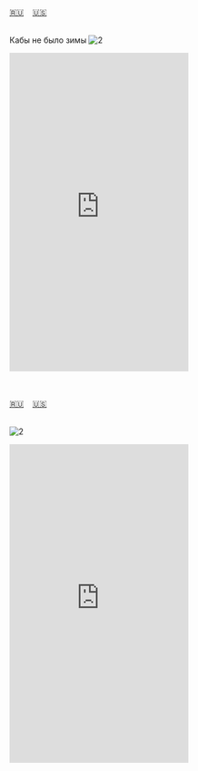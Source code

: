 <span id="ru"><a href='#ru'>🇷🇺</a> &nbsp;&nbsp;&nbsp;<a href='#en'>🇺🇸</a> &nbsp;&nbsp;&nbsp;</span><br><br>

Кабы не было зимы
![2](https://github.com/user-attachments/assets/612881cd-9ed7-430b-a25f-ed44c3bfa45f)

<iframe width="315" height="560" src="https://www.youtube.com/embed/sl7Sd3Ji4NY" frameborder="0" allow="accelerometer; autoplay; clipboard-write; encrypted-media; gyroscope; picture-in-picture; web-share"allowfullscreen></iframe>

<br><br>
<span id="en"><a href='#ru'>🇷🇺</a> &nbsp;&nbsp;&nbsp;<a href='#en'>🇺🇸</a> &nbsp;&nbsp;&nbsp;</span><br><br>

![2](https://github.com/user-attachments/assets/612881cd-9ed7-430b-a25f-ed44c3bfa45f)


<iframe width="315" height="560" src="https://www.youtube.com/embed/KCkNQtJz-_I" frameborder="0" allow="accelerometer; autoplay; clipboard-write; encrypted-media; gyroscope; picture-in-picture; web-share"allowfullscreen></iframe>



<br><br>
